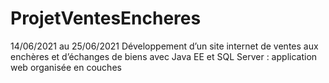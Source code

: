 # ProjetVentesEncheres
14/06/2021 au 25/06/2021 Développement d’un site internet de ventes aux enchères et d’échanges de biens avec Java EE et SQL Server : application web organisée en couches
